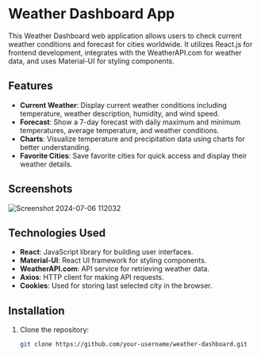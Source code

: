 # Weather Dashboard App

This Weather Dashboard web application allows users to check current weather conditions and forecast for cities worldwide. It utilizes React.js for frontend development, integrates with the WeatherAPI.com for weather data, and uses Material-UI for styling components.

## Features

- **Current Weather**: Display current weather conditions including temperature, weather description, humidity, and wind speed.
- **Forecast**: Show a 7-day forecast with daily maximum and minimum temperatures, average temperature, and weather conditions.
- **Charts**: Visualize temperature and precipitation data using charts for better understanding.
- **Favorite Cities**: Save favorite cities for quick access and display their weather details.

## Screenshots


![Screenshot 2024-07-06 112032](https://github.com/Sourav-pixel/Weather_dashboard/assets/84978182/1b3edbdb-e8e1-4384-adf4-fd2dfc65b8ee)

## Technologies Used

- **React**: JavaScript library for building user interfaces.
- **Material-UI**: React UI framework for styling components.
- **WeatherAPI.com**: API service for retrieving weather data.
- **Axios**: HTTP client for making API requests.
- **Cookies**: Used for storing last selected city in the browser.

## Installation

1. Clone the repository:

   ```bash
   git clone https://github.com/your-username/weather-dashboard.git
